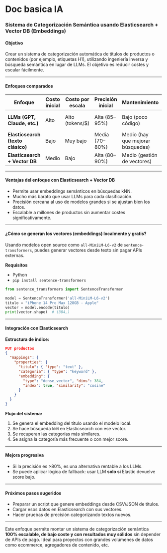 # Doc basica IA



### Sistema de Categorización Semántica usando Elasticsearch + Vector DB (Embeddings)

#### Objetivo

Crear un sistema de categorización automática de títulos de productos o contenidos (por ejemplo, etiquetas H1), utilizando ingeniería inversa y búsqueda semántica en lugar de LLMs. El objetivo es reducir costes y escalar fácilmente.

***

#### Enfoques comparados

| Enfoque                           | Costo inicial | Costo por escala | Precisión inicial | Mantenimiento                     | Escalabilidad      | Latencia            |
| --------------------------------- | ------------- | ---------------- | ----------------- | --------------------------------- | ------------------ | ------------------- |
| **LLMs (GPT, Claude, etc.)**      | Alto          | Alto (tokens/$)  | Alta (85–95%)     | Bajo (poco código)                | Media (por precio) | Alta (puede tardar) |
| **Elasticsearch (texto clásico)** | Bajo          | Muy bajo         | Media (70–80%)    | Medio (hay que mejorar búsquedas) | Alta               | Muy baja (rápido)   |
| **Elasticsearch + Vector DB**     | Medio         | Bajo             | Alta (80–90%)     | Medio (gestión de vectores)       | Muy alta           | Baja (rápida)       |

***

#### Ventajas del enfoque con Elasticsearch + Vector DB

* Permite usar embeddings semánticos en búsquedas kNN.
* Mucho más barato que usar LLMs para cada clasificación.
* Precisión cercana al uso de modelos grandes si se ajustan bien los datos.
* Escalable a millones de productos sin aumentar costes significativamente.

***

#### ¿Cómo se generan los vectores (embeddings) localmente y gratis?

Usando modelos open source como `all-MiniLM-L6-v2` de `sentence-transformers`, puedes generar vectores desde texto sin pagar APIs externas.

**Requisitos**

* Python
* `pip install sentence-transformers`

```python
from sentence_transformers import SentenceTransformer

model = SentenceTransformer('all-MiniLM-L6-v2')
titulo = "iPhone 14 Pro Max 128GB - Apple"
vector = model.encode(titulo)
print(vector.shape)  # (384,)
```

***

#### Integración con Elasticsearch

**Estructura de índice:**

```json
PUT productos
{
  "mappings": {
    "properties": {
      "titulo": { "type": "text" },
      "categoria": { "type": "keyword" },
      "embedding": {
        "type": "dense_vector", "dims": 384,
        "index": true, "similarity": "cosine"
      }
    }
  }
}
```

**Flujo del sistema:**

1. Se genera el embedding del título usando el modelo local.
2. Se hace búsqueda `kNN` en Elasticsearch con ese vector.
3. Se recuperan las categorías más similares.
4. Se asigna la categoría más frecuente o con mejor score.

***

#### Mejora progresiva

* Si la precisión es >80%, es una alternativa rentable a los LLMs.
* Se puede aplicar lógica de fallback: usar LLM **solo si** Elastic devuelve score bajo.

***

#### Próximos pasos sugeridos

* Preparar un script que genere embeddings desde CSV/JSON de títulos.
* Cargar esos datos en Elasticsearch con sus vectores.
* Hacer pruebas de precisión categorizando textos nuevos.

***

Este enfoque permite montar un sistema de categorización semántica **100% escalable, de bajo coste y con resultados muy sólidos** sin depender de APIs de pago. Ideal para proyectos con grandes volúmenes de datos como ecommerce, agregadores de contenido, etc.
